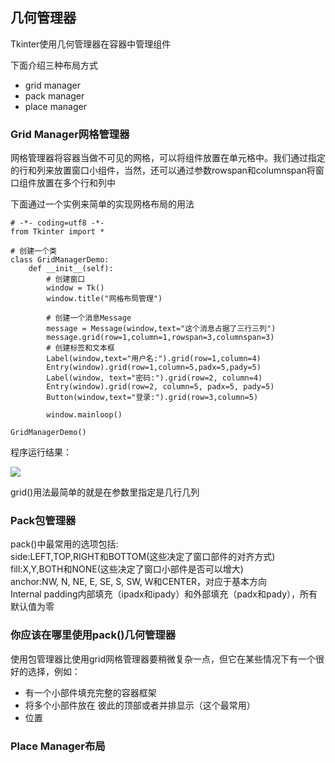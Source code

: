 ## 几何管理器 ##

Tkinter使用几何管理器在容器中管理组件  

下面介绍三种布局方式  
* grid manager  
* pack manager  
* place manager  

### Grid Manager网格管理器 ###

网格管理器将容器当做不可见的网格，可以将组件放置在单元格中。我们通过指定的行和列来放置窗口小组件，当然，还可以通过参数rowspan和columnspan将窗口组件放置在多个行和列中  

下面通过一个实例来简单的实现网格布局的用法


	# -*- coding=utf8 -*-
	from Tkinter import *
	
	# 创建一个类
	class GridManagerDemo:
	    def __init__(self):
	        # 创建窗口
	        window = Tk()
	        window.title("网格布局管理")
	
	        # 创建一个消息Message
	        message = Message(window,text="这个消息占据了三行三列")
	        message.grid(row=1,column=1,rowspan=3,columnspan=3)
	        # 创建标签和文本框
	        Label(window,text="用户名:").grid(row=1,column=4)
	        Entry(window).grid(row=1,column=5,padx=5,pady=5)
	        Label(window, text="密码:").grid(row=2, column=4)
	        Entry(window).grid(row=2, column=5, padx=5, pady=5)
	        Button(window,text="登录:").grid(row=3,column=5)
	
	        window.mainloop()
	
	GridManagerDemo()


程序运行结果： 

![](http://i.imgur.com/IzODXhb.png)

grid()用法最简单的就是在参数里指定是几行几列  

### Pack包管理器 ###
pack()中最常用的选项包括:  
side:LEFT,TOP,RIGHT和BOTTOM(这些决定了窗口部件的对齐方式)  
fill:X,Y,BOTH和NONE(这些决定了窗口小部件是否可以增大)  
anchor:NW, N, NE, E, SE, S, SW, W和CENTER，对应于基本方向  
Internal padding内部填充（ipadx和ipady）和外部填充（padx和pady），所有默认值为零  


### 你应该在哪里使用pack()几何管理器 ###
使用包管理器比使用grid网格管理器要稍微复杂一点，但它在某些情况下有一个很好的选择，例如：  
* 有一个小部件填充完整的容器框架  
* 将多个小部件放在 彼此的顶部或者并排显示（这个最常用）  
* 位置  

### Place Manager布局 ###

